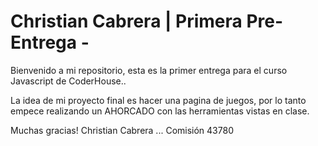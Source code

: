 # Christian Cabrera | Primera Pre-Entrega -

Bienvenido a mi repositorio, esta es la primer entrega para el curso Javascript de CoderHouse..

La idea de mi proyecto final es hacer una pagina de juegos, por lo tanto empece realizando un AHORCADO con las herramientas vistas en clase.

Muchas gracias! 
Christian Cabrera ... Comisión 43780